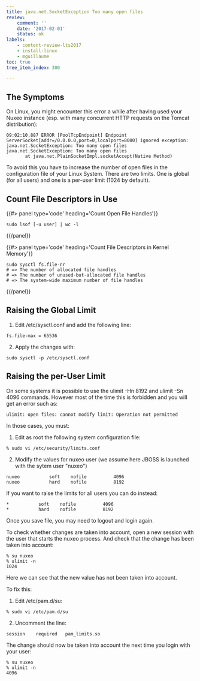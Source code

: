 ```yaml
---
title: java.net.SocketException Too many open files
review:
    comment: ''
    date: '2017-02-01'
    status: ok
labels:
    - content-review-lts2017
    - install-linux
    - mguillaume
toc: true
tree_item_index: 300

---
```


## The Symptoms

On Linux, you might encounter this error a while after having used your Nuxeo instance (esp. with many concurrent HTTP requests on the Tomcat distribution):

```
09:02:10,887 ERROR [PoolTcpEndpoint] Endpoint ServerSocket[addr=/0.0.0.0,port=0,localport=8080] ignored exception: java.net.SocketException: Too many open files
java.net.SocketException: Too many open files
       at java.net.PlainSocketImpl.socketAccept(Native Method)
```

To avoid this you have to increase the number of open files in the configuration file of your Linux System. There are two limits. One is global (for all users) and one is a per-user limit (1024 by default).

## Count File Descriptors in Use

{{#> panel type='code' heading='Count Open File Handles'}}
```
sudo lsof [-u user] | wc -l
```
{{/panel}}

{{#> panel type='code' heading='Count File Descriptors in Kernel Memory'}}
```
sudo sysctl fs.file-nr
# => The number of allocated file handles
# => The number of unused-but-allocated file handles
# => The system-wide maximum number of file handles
```
{{/panel}}

## Raising the Global Limit

1. Edit /etc/sysctl.conf and add the following line:
  ```
  fs.file-max = 65536
  ```
2. Apply the changes with:
  ```
  sudo sysctl -p /etc/sysctl.conf
  ```

## Raising the per-User Limit

On some systems it is possible to use the ulimit -Hn 8192 and ulimit -Sn 4096 commands. However most of the time this is forbidden and you will get an error such as:
```
ulimit: open files: cannot modify limit: Operation not permitted
```

In those cases, you must:
1. Edit as root the following system configuration file:
```
% sudo vi /etc/security/limits.conf
```
2. Modify the values for nuxeo user (we assume here JBOSS is launched with the sytem user "nuxeo")
```
nuxeo           soft    nofile          4096
nuxeo           hard    nofile          8192
```

If you want to raise the limits for all users you can do instead:

```
*           soft    nofile          4096
*           hard    nofile          8192
```

Once you save file, you may need to logout and login again.

To check whether changes are taken into account, open a new session with the user that starts the nuxeo process. And check that the change has been taken into account:

```
% su nuxeo
% ulimit -n
1024
```

Here we can see that the new value has not been taken into account.

To fix this:
1. Edit /etc/pam.d/su:
```
% sudo vi /etc/pam.d/su
```
2. Uncomment the line:
```
session    required   pam_limits.so
```

  The change should now be taken into account the next time you login with your user:
  ```
  % su nuxeo
  % ulimit -n
  4096
  ```

